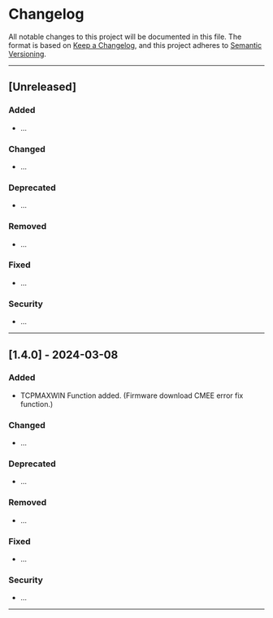 # Changelog

All notable changes to this project will be documented in this file. The format is based on [Keep a Changelog](https://keepachangelog.com/en/1.0.0/), and this project adheres to [Semantic Versioning](https://semver.org/spec/v2.0.0.html).

---

## [Unreleased]

### Added

- ...

### Changed

- ...

### Deprecated

- ...

### Removed

- ...

### Fixed

- ...

### Security

- ...

---

## [1.4.0] - 2024-03-08

### Added

- TCPMAXWIN Function added. (Firmware download CMEE error fix function.)

### Changed

- ...

### Deprecated

- ...

### Removed

- ...

### Fixed

- ...

### Security

- ...

---
